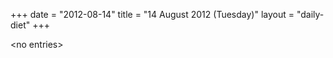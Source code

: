 +++
date = "2012-08-14"
title = "14 August 2012 (Tuesday)"
layout = "daily-diet"
+++

\<no entries\>